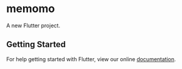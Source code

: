 # memomo

A new Flutter project.

## Getting Started

For help getting started with Flutter, view our online
[documentation](http://flutter.io/).
